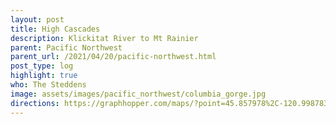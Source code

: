 ```yaml
---
layout: post
title: High Cascades
description: Klickitat River to Mt Rainier
parent: Pacific Northwest
parent_url: /2021/04/20/pacific-northwest.html
post_type: log
highlight: true
who: The Steddens
image: assets/images/pacific_northwest/columbia_gorge.jpg
directions: https://graphhopper.com/maps/?point=45.857978%2C-120.998783&point=45.999943%2C-121.490679&point=46.26908%2C-121.578655&point=46.535942%2C-121.957211&point=46.60884%2C-121.673026&point=46.723859%2C-121.830139&locale=en-us&elevation=true&profile=bike&use_miles=false&selected_detail=Elevation&layer=TF%20Cycle
---
```


